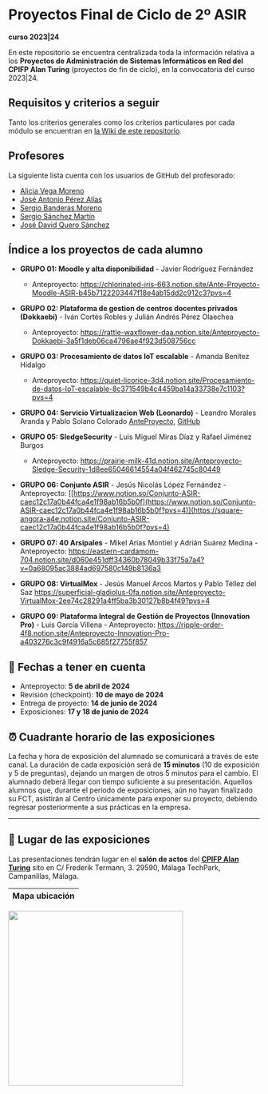 # Proyectos Final de Ciclo de 2º ASIR
**curso 2023|24**

En este repositorio se encuentra centralizada toda la información relativa a los **Proyectos de Administración de Sistemas Informáticos en Red del CPIFP Alan Turing** (proyectos de fin de ciclo), en la convocatoria del curso 2023|24.

## Requisitos y criterios a seguir

Tanto los criterios generales como los criterios particulares por cada módulo se encuentran en [la Wiki de este repositorio](https://github.com/CPIFPAlanTuring/2asir-tfc-2324/wiki).

## Profesores

La siguiente lista cuenta con los usuarios de GitHub del profesorado:
* [Alicia Vega Moreno](https://github.com/AVegMor)
* [José Antonio Pérez Alías](https://github.com/joseantper)
* [Sergio Banderas Moreno](https://github.com/sergiflags)
* [Sergio Sánchez Martín](https://github.com/SergioSanchezMartin)
* [José David Quero Sánchez](https://github.com/josedavid-quero)

## Índice a los proyectos de cada alumno

* **GRUPO 01: Moodle y alta disponibilidad** - Javier Rodríguez Fernández
    - Anteproyecto:  https://chlorinated-iris-663.notion.site/Ante-Proyecto-Moodle-ASIR-b45b7122203447f18e4ab15dd2c912c3?pvs=4
* **GRUPO 02: Plataforma de gestion de centros docentes privados (Dokkaebi)** - Iván Cortés Robles y Julián Andrés Pérez Olaechea
    - Anteproyecto: https://rattle-waxflower-daa.notion.site/Anteproyecto-Dokkaebi-3a5f1deb06ca4796ae4f923d508756cc
* **GRUPO 03: Procesamiento de datos IoT escalable** - Amanda Benítez Hidalgo
    - Anteproyecto:  https://quiet-licorice-3d4.notion.site/Procesamiento-de-datos-IoT-escalable-8c371549b4c4459ba14a33738e7c1103?pvs=4 
* **GRUPO 04: Servicio Virtualizacion Web (Leonardo)** - Leandro Morales Aranda y Pablo Solano Colorado
  [AnteProyecto](https://plume-sundae-4ce.notion.site/ANTE-PROYECTO-ASIR-Leonardo-914f458ce785455998c3d45a94b53a94),
  [GitHub](https://github.com/Solanodecoin/TFG-Leonardo)
  
* **GRUPO 05: SledgeSecurity** - Luis Miguel Miras Díaz y Rafael Jiménez Burgos
    - Anteproyecto: https://prairie-milk-41d.notion.site/Anteproyecto-Sledge-Security-1d8ee65046614554a04f462745c80449

* **GRUPO 06: Conjunto ASIR** - Jesús Nicolás López Fernández -Anteproyecto: [[https://www.notion.so/Conjunto-ASIR-caec12c17a0b44fca4e1f98ab16b5b0f](https://www.notion.so/Conjunto-ASIR-caec12c17a0b44fca4e1f98ab16b5b0f?pvs=4)](https://square-angora-a4e.notion.site/Conjunto-ASIR-caec12c17a0b44fca4e1f98ab16b5b0f?pvs=4)
* **GRUPO 07: 40 Arsipales** - Mikel Arias Montiel y Adrián Suárez Medina
      - Anteproyecto: https://eastern-cardamom-704.notion.site/d060e451dff34360b78049b33f75a7a4?v=0a68095ac3884ad697580c149b8136a3
* **GRUPO 08: VirtualMox** - Jesús Manuel Arcos Martos y Pablo Téllez del Saz
https://superficial-gladiolus-0fa.notion.site/Anteproyecto-VirtualMox-2ee74c28291a4ff5ba3b30127b8b4f49?pvs=4
* **GRUPO 09: Plataforma Integral de Gestión de Proyectos (Innovation Pro)** - Luis García Villena
      - Anteproyecto: https://ripple-order-4f8.notion.site/Anteproyecto-Innovation-Pro-a403276c3c9f4916a5c685f27755f857
  
## 📝 Fechas a tener en cuenta
* Anteproyecto: **5 de abril de 2024**
* Revisión (checkpoint): **10 de mayo de 2024**
* Entrega de proyecto: **14 de junio de 2024**
* Exposiciones: **17 y 18 de junio de 2024**

## ⏰ Cuadrante horario de las exposiciones

La fecha y hora de exposición del alumnado se comunicará a través de este canal. La duración de cada exposición será de **15 minutos** (10 de exposición y 5 de preguntas), dejando un margen de otros 5 minutos para el cambio. El alumnado deberá llegar con tiempo suficiente a su presentación. Aquellos alumnos que, durante el período de exposiciones, aún no hayan finalizado su FCT, asistirán al Centro únicamente para exponer su proyecto, debiendo regresar posteriormente a sus prácticas en la empresa.

---

## :school: Lugar de las exposiciones

Las presentaciones tendrán lugar en el **salón de actos** del [**CPIFP Alan Turing**](https://maps.app.goo.gl/JThz6bDRVpknfbNh7) sito en C/ Frederik Termann, 3. 29590, Málaga TechPark, Campanillas, Málaga.

Mapa ubicación             | 
:-------------------------:|
<a href="https://maps.app.goo.gl/JThz6bDRVpknfbNh7" target="_blank"><img src="https://github.com/CPIFPAlanTuring/2daw-tfc-2324/blob/main/CPIFP_mapa_ubicación.png" width="350" /></a> 
